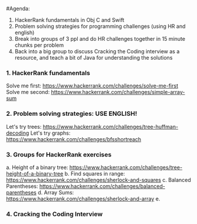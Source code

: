 #Agenda:
1. HackerRank fundamentals in Obj C and Swift
2. Problem solving strategies for programming challenges (using HR and english)
3. Break into groups of 3 ppl and do HR challenges together in 15 minute chunks per problem
4. Back into a big group to discuss Cracking the Coding interview as a resource, and teach a bit of Java for understanding the solutions

### 1. HackerRank fundamentals

Solve me first: https://www.hackerrank.com/challenges/solve-me-first
Solve me second: https://www.hackerrank.com/challenges/simple-array-sum 

### 2. Problem solving strategies: USE ENGLISH!

Let's try trees: https://www.hackerrank.com/challenges/tree-huffman-decoding
Let's try graphs: https://www.hackerrank.com/challenges/bfsshortreach 

### 3. Groups for HackerRank exercises

a. Height of a binary tree: https://www.hackerrank.com/challenges/tree-height-of-a-binary-tree
b. Find squares in range: https://www.hackerrank.com/challenges/sherlock-and-squares
c. Balanced Parentheses: https://www.hackerrank.com/challenges/balanced-parentheses
d. Array Sums: https://www.hackerrank.com/challenges/sherlock-and-array
e. 

### 4. Cracking the Coding Interview



